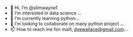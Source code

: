 - 👋 Hi, I’m @slimwayne1
- 👀 I’m interested in data science ...
- 🌱 I’m currently learning python...
- 💞️ I’m looking to collaborate on many python project ...
- 📫 How to reach me fon maill, dyewallace@gmail.com...

<!---
slimwayne1/slimwayne1 is a ✨ special ✨ repository because its `README.md` (this file) appears on your GitHub profile.
You can click the Preview link to take a look at your changes.
--->
